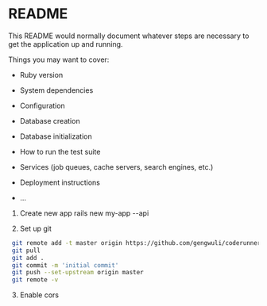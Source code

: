# README

This README would normally document whatever steps are necessary to get the
application up and running.

Things you may want to cover:

* Ruby version

* System dependencies

* Configuration

* Database creation

* Database initialization

* How to run the test suite

* Services (job queues, cache servers, search engines, etc.)

* Deployment instructions

* ...

1. Create new app
  rails new my-app --api

2. Set up git 
 ```sh
  git remote add -t master origin https://github.com/gengwuli/coderunner.git
  git pull
  git add .
  git commit -m 'initial commit'
  git push --set-upstream origin master
  git remote -v
```

3. Enable cors 
